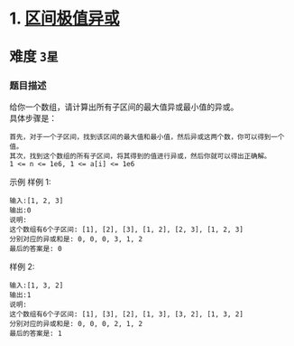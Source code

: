 # 1. [区间极值异或](https://tianchi.aliyun.com/oj/118289365933779217/122647324262601670)  
<font size=5> 难度 `3星` </font>
---

### 题目描述

给你一个数组，请计算出所有子区间的最大值异或最小值的异或。  
具体步骤是： 
```
首先，对于一个子区间，找到该区间的最大值和最小值，然后异或这两个数，你可以得到一个值。   
其次，找到这个数组的所有子区间，将其得到的值进行异或，然后你就可以得出正确解。  
1 <= n <= 1e6, 1 <= a[i] <= 1e6  
```
示例
样例 1:
```
输入:[1, 2, 3]
输出:0
说明: 
这个数组有6个子区间: [1], [2], [3], [1, 2], [2, 3], [1, 2, 3]
分别对应的异或和是: 0, 0, 0, 3, 1, 2
最后的答案是: 0
```
样例 2:
```
输入:[1, 3, 2]
输出:1
说明: 
这个数组有6个子区间: [1], [3], [2], [1, 3], [3, 2], [1, 3, 2]
分别对应的异或和是: 0, 0, 0, 2, 1, 2
最后的答案是: 1
```
